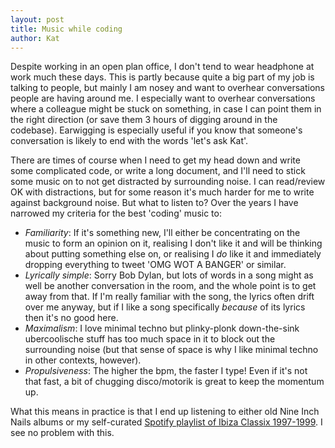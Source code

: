 ```yaml
---
layout: post
title: Music while coding
author: Kat
---
```

Despite working in an open plan office, I don't tend to wear headphone at work much these days. This is partly because quite a big part of my job is talking to people, but mainly I am nosey and want to overhear conversations people are having around me. I especially want to overhear conversations where a colleague might be stuck on something, in case I can point them in the right direction (or save them 3 hours of digging around in the codebase). Earwigging is especially useful if you know that someone's conversation is likely to end with the words 'let's ask Kat'.

There are times of course when I need to get my head down and write some complicated code, or write a long document, and I'll need to stick some music on to not get distracted by surrounding noise. I can read/review OK with distractions, but for some reason it's much harder for me to write against background noise. But what to listen to? Over the years I have narrowed my criteria for the best 'coding' music to:

- *Familiarity*: If it's something new, I'll either be concentrating on the music to form an opinion on it, realising I don't like it and will be thinking about putting something else on, or realising I _do_ like it and immediately dropping everything to tweet 'OMG WOT A BANGER' or similar. 
- *Lyrically simple*: Sorry Bob Dylan, but lots of words in a song might as well be another conversation in the room, and the whole point is to get away from that. If I'm really familiar with the song, the lyrics often drift over me anyway, but if I like a song specifically *because* of its lyrics then it's no good here.
- *Maximalism*: I love minimal techno but plinky-plonk down-the-sink ubercoolische stuff has too much space in it to block out the surrounding noise (but that sense of space is why I like minimal techno in other contexts, however).
- *Propulsiveness*: The higher the bpm, the faster I type! Even if it's not that fast, a bit of chugging disco/motorik is great to keep the momentum up.

What this means in practice is that I end up listening to either old Nine Inch Nails albums or my self-curated [Spotify playlist of Ibiza Classix 1997-1999](https://open.spotify.com/user/katstevens/playlist/0tizo2GwVaEatY7kti8x6s?si=n9ShxalxRKuWtcxkxqjJew). I see no problem with this.
